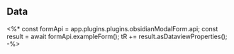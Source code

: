 ## Data
<%* 
const formApi = app.plugins.plugins.obsidianModalForm.api;
const result = await formApi.exampleForm();
tR += result.asDataviewProperties();
-%>